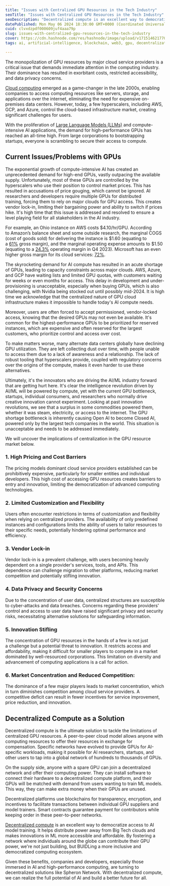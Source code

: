 ```yaml
---
title: "Issues with Centralized GPU Resources in the Tech Industry"
seoTitle: "Issues with Centralized GPU Resources in the Tech Industry"
seoDescription: "Decentralized compute is an excellent way to democratize access to AI model training. It helps distribute power away from Big Tech clouds and makes innovati"
datePublished: Mon May 06 2024 18:30:00 GMT+0000 (Coordinated Universal Time)
cuid: clvxdzpdf000609juf4aaa79p
slug: issues-with-centralized-gpu-resources-in-the-tech-industry
cover: https://cdn.hashnode.com/res/hashnode/image/upload/v1715146217705/553e1b12-7d8b-4c65-9291-eee77450f02d.png
tags: ai, artificial-intelligence, blockchain, web3, gpu, decentralization, spheron, centralized

---
```


The monopolization of GPU resources by major cloud service providers is a critical issue that demands immediate attention in the computing industry. Their dominance has resulted in exorbitant costs, restricted accessibility, and data privacy concerns. 

[Cloud computing](https://www.spheron.network/) emerged as a game-changer in the late 2000s, enabling companies to access computing resources like servers, storage, and applications over the internet, eliminating the need for expensive on-premises data centers. However, today, a few hyperscalers, including AWS, GCP, and Azure, control the cloud-based infrastructure market, creating significant challenges for users. 

With the proliferation of [Large Language Models (LLMs)](https://www.analyticsvidhya.com/blog/2023/03/an-introduction-to-large-language-models-llms/) and compute-intensive AI applications, the demand for high-performance GPUs has reached an all-time high. From large corporations to bootstrapping startups, everyone is scrambling to secure their access to compute.

## Current Issues/Problems with GPUs

The exponential growth of compute-intensive AI has created an unprecedented demand for high-end GPUs, vastly outpacing the available supply. Unfortunately, most of these GPUs are controlled by the hyperscalers who use their position to control market prices. This has resulted in accusations of price gouging, which cannot be ignored. AI researchers and developers require multiple GPUs for distributed training, forcing them to rely on major clouds for GPU access. This creates vendor lock-in, limiting their bargaining power and ability to switch if prices hike. It's high time that this issue is addressed and resolved to ensure a level playing field for all stakeholders in the AI industry.

For example, an Ohio instance on AWS costs $4.10/hr/GPU. According to Amazon’s balance sheet and some outside research, the marginal COGS (cost of goods sold) for delivering the instance is $1.60 (equating to a [61%](https://www.cnbc.com/2021/09/05/how-amazon-web-services-makes-money-estimated-margins-by-service.html) gross margin), and the marginal operating expense amounts to $1.50 (equating to a [24.3%](https://ir.aboutamazon.com/news-release/news-release-details/2023/Amazon.com-Announces-Fourth-Quarter-Results/default.aspx) operating margin in Q4 2023). Microsoft has an even higher gross margin for its cloud services: [72%](https://www.microsoft.com/en-us/Investor/earnings/FY-2023-Q2/performance).

The skyrocketing demand for AI compute has resulted in an acute shortage of GPUs, leading to capacity constraints across major clouds. AWS, Azure, and GCP have waiting lists and limited GPU quotas, with customers waiting for weeks or even months for access. This delay in development and under-provisioning is unacceptable, especially when buying GPUs, which is also challenging, with Nvidia being stocked out until possibly mid-2024. It is high time we acknowledge that the centralized nature of GPU cloud infrastructure makes it impossible to handle today's AI compute needs.

Moreover, users are often forced to accept permissioned, vendor-locked access, knowing that the desired GPUs may not even be available. It's common for the highest-performance GPUs to be prioritized for reserved instances, which are expensive and often reserved for the largest customers, who prioritize control and access over cost.

To make matters worse, many alternate data centers globally have declining GPU utilization. They are left collecting dust over time, with people unable to access them due to a lack of awareness and a relationship. The lack of robust tooling that hyperscalers provide, coupled with regulatory concerns over the origins of the compute, makes it even harder to use these alternatives.

Ultimately, it's the innovators who are driving the AI/ML industry forward that are getting hurt here. It's clear the intelligence revolution driven by AI/ML will be powered by compute, yet with the current GPU bottleneck, startups, individual consumers, and researchers who normally drive creative innovation cannot experiment. Looking at past innovation revolutions, we see that a surplus in some commodities powered them, whether it was steam, electricity, or access to the internet. The GPU shortage bottleneck is inherently causing Open AI to become Closed AI, powered only by the largest tech companies in the world. This situation is unacceptable and needs to be addressed immediately.

We will uncover the implications of centralization in the GPU resource market below.

### 1\. High Pricing and Cost Barriers

The pricing models dominant cloud service providers established can be prohibitively expensive, particularly for smaller entities and individual developers. This high cost of accessing GPU resources creates barriers to entry and innovation, limiting the democratization of advanced computing technologies.

### 2\. Limited Customization and Flexibility

Users often encounter restrictions in terms of customization and flexibility when relying on centralized providers. The availability of only predefined instances and configurations limits the ability of users to tailor resources to their specific needs, potentially hindering optimal performance and efficiency.

### 3\. Vendor Lock-in

Vendor lock-in is a prevalent challenge, with users becoming heavily dependent on a single provider's services, tools, and APIs. This dependence can challenge migration to other platforms, reducing market competition and potentially stifling innovation.

### 4\. Data Privacy and Security Concerns

Due to the concentration of user data, centralized structures are susceptible to cyber-attacks and data breaches. Concerns regarding these providers' control and access to user data have raised significant privacy and security risks, necessitating alternative solutions for safeguarding information.

### 5\. Innovation Stifling

The concentration of GPU resources in the hands of a few is not just a challenge but a potential threat to innovation. It restricts access and affordability, making it difficult for smaller players to compete in a market dominated by well-resourced corporations. This limitation on diversity and advancement of computing applications is a call for action.

### 6\. Market Concentration and Reduced Competition:

The dominance of a few major players leads to market concentration, which in turn diminishes competition among cloud service providers. A competitive deficit can result in fewer incentives for service improvement, price reduction, and innovation.

## Decentralized Compute as a Solution

Decentralized compute is the ultimate solution to tackle the limitations of centralized GPU resources. A peer-to-peer cloud model allows anyone with computing resources to offer their resources in exchange for compensation. Specific networks have evolved to provide GPUs for AI-specific workloads, making it possible for AI researchers, startups, and other users to tap into a global network of hundreds to thousands of GPUs.

On the supply side, anyone with a spare GPU can join a decentralized network and offer their computing power. They can install software to connect their hardware to a decentralized compute platform, and their GPUs will be matched with demand from users wanting to train ML models. This way, they can make extra money when their GPUs are unused.

Decentralized platforms use blockchains for transparency, encryption, and incentives to facilitate transactions between individual GPU suppliers and model trainers. Smart contracts guarantee payment for contributors while keeping order in these peer-to-peer networks.

[Decentralized compute](https://www.spheron.network/pricing/) is an excellent way to democratize access to AI model training. It helps distribute power away from Big Tech clouds and makes innovations in ML more accessible and affordable. By fostering a network where individuals around the globe can contribute their GPU power, we're not just building, but BUIDLing a more inclusive and democratized computing ecosystem.

Given these benefits, companies and developers, especially those immersed in AI and high-performance computing, are turning to decentralized solutions like Spheron Network. With decentralized compute, we can realize the full potential of AI and build a better future for all.